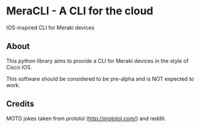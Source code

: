 # MeraCLI - A CLI for the cloud
IOS-inspired CLI for Meraki devices
## About
This python library aims to provide a CLI for Meraki devices in the style of
 Cisco IOS.

This software should be considered to be pre-alpha and is NOT expected to work.

## Credits
MOTD jokes taken from protolol (http://protolol.com/) and reddit.
